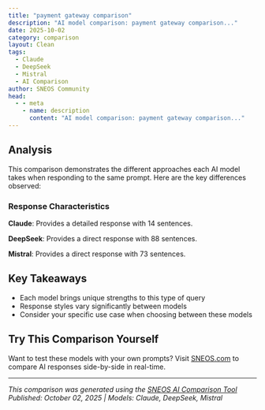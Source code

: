 ```yaml
---
title: "payment gateway comparison"
description: "AI model comparison: payment gateway comparison..."
date: 2025-10-02
category: comparison
layout: Clean
tags:
  - Claude
  - DeepSeek
  - Mistral
  - AI Comparison
author: SNEOS Community
head:
  - - meta
    - name: description
      content: "AI model comparison: payment gateway comparison..."
---
```


<ChatComparison
  title="payment gateway comparison"
  prompt="payment gateway comparison"
  :responses='{"Claude": "Here\u0027s a comprehensive comparison of popular payment gateways:\n\n## Top Payment Gateways Comparison\n\n### **PayPal**\n**Best for:** Small to medium businesses, international transactions\n- **Fees:** 2.9% \u002B $0.30 per transaction (standard)\n- **Pros:** Widely recognized, easy setup, buyer protection\n- **Cons:** Higher fees, account holds possible, limited customization\n- **Features:** Mobile payments, invoicing, recurring billing\n\n### **Stripe**\n**Best for:** Developers, online businesses, SaaS companies\n- **Fees:** 2.9% \u002B $0.30 per transaction\n- **Pros:** Developer-friendly APIs, extensive customization, global reach\n- **Cons:** Requires technical knowledge, limited phone support\n- **Features:** Subscription billing, marketplace payments, fraud detection\n\n### **Square**\n**Best for:** Retail, restaurants, small businesses\n- **Fees:** 2.6% \u002B $0.10 (in-person), 2.9% \u002B $0.30 (online)\n- **Pros:** Free POS system, integrated hardware, transparent pricing\n- **Cons:** Limited international support, basic online features\n- **Features:** Inventory management, analytics, loyalty programs\n\n### **Authorize.Net**\n**Best for:** Established businesses, high-volume transactions\n- **Fees:** 2.9% \u002B $0.30 \u002B $25 monthly gateway fee\n- **Pros:** Reliable, extensive features, good security\n- **Cons:** Monthly fees, complex setup, dated interface\n- **Features:** Recurring billing, fraud detection, virtual terminal\n\n### **Adyen**\n**Best for:** Large enterprises, global businesses\n- **Fees:** Custom pricing (typically 0.60-3.5%)\n- **Pros:** Single global platform, extensive payment methods, enterprise features\n- **Cons:** High minimum requirements, complex implementation\n- **Features:** Risk management, data insights, omnichannel payments\n\n## Key Factors to Consider\n\n### **Transaction Fees**\n- **Volume-based:** Higher volume often means better rates\n- **Interchange-plus:** More transparent pricing structure\n- **Flat rate:** Simpler but may be more expensive for large transactions\n\n### **Integration \u0026 Setup**\n- **Technical requirements:** API complexity, documentation quality\n- **Time to market:** How quickly you can start accepting payments\n- **Customization:** Checkout experience flexibility\n\n### **Geographic Coverage**\n- **Supported countries:** Where you can accept payments from\n- **Currency support:** Multi-currency capabilities\n- **Local payment methods:** Region-specific payment options\n\n### **Security \u0026 Compliance**\n- **PCI DSS compliance:** Required for handling card data\n- **Fraud protection:** Built-in security measures\n- **Data encryption:** Payment data security\n\n### **Customer Support**\n- **Availability:** 24/7 vs business hours\n- **Support channels:** Phone, chat, email\n- **Response times:** How quickly issues are resolved\n\n## Specialized Options\n\n### **Industry-Specific**\n- **WooCommerce Payments:** WordPress/WooCommerce stores\n- **Shopify Payments:** Shopify stores\n- **Amazon Pay:** E-commerce with Amazon integration\n- **Apple Pay/Google Pay:** Mobile-first businesses\n\n### **High-Risk Businesses**\n- **PaymentCloud**\n- **Durango Merchant Services**\n- **eMerchantBroker**\n\n## Selection Criteria Checklist\n\n\u2713 **Business size and transaction volume**\n\u2713 **Geographic requirements**\n\u2713 **Technical capabilities**\n\u2713 **Budget for fees and setup costs**\n\u2713 **Integration requirements**\n\u2713 **Customer preferences**\n\u2713 **Industry-specific needs**\n\u2713 **Growth plans**\n\nWould you like me to dive deeper into any specific gateway or help you choose based on your particular business requirements?", "DeepSeek": "Of course. Here is a comprehensive comparison of popular payment gateways to help you choose the right one for your business.\n\nThis guide breaks down the key players based on business size, model, and specific needs.\n\n### Quick Comparison Table\n\n| Feature | Stripe | PayPal | Square | Authorize.Net | Adyen |\n| :--- | :--- | :--- | :--- | :--- | :--- |\n| **Best For** | Developers, online businesses, subscriptions | New businesses, freelancers, global brand recognition | In-person/retail, omnichannel simplicity | Businesses already with a merchant account | Large enterprises, global sales |\n| **Pricing Model** | Pay-as-you-go | Pay-as-you-go | Pay-as-you-go | Monthly fee \u002B pay-as-you-go | Custom/Volume-based |\n| **Transaction Fee** | 2.9% \u002B $0.30 (online) | 2.99% \u002B $0.49 (standard) | 2.6% \u002B $0.10 (in-person) | 2.9% \u002B $0.30 (gateway fee only) | Custom (typically lower) |\n| **Monthly Fee** | $0 | $0 (Optional $30 for Virtual Terminal) | $0 | $25 | Custom (often high) |\n| **Setup Fee** | $0 | $0 | $0 | $0 | Custom |\n| **Key Strength** | Powerful API, customization, global reach | Trusted brand, easy setup, wide user adoption | All-in-one ecosystem, hardware integration | Long-standing reliability, extensive features | Unified commerce, 250\u002B payment methods |\n| **Key Weakness** | Less \u0022out-of-the-box\u0022 for non-devs | Can be costly, account holds/freezes | Less customizable for complex online needs | Can be more expensive for small volume | Not for small businesses |\n\n---\n\n### In-Depth Gateway Breakdown\n\n#### 1. Stripe\nStripe is the developer\u0027s favorite, known for its powerful and flexible API.\n\n* **Pros:**\n * **Excellent Developer Experience:** Incredibly well-documented API for fully custom payment integrations.\n * **Global Scale:** Supports 135\u002B currencies and numerous local payment methods (like iDEAL, SEPA).\n * **Rich Feature Set:** Built-in tools for subscriptions, invoicing, fraud prevention (Radar), and more.\n * **Transparent Pricing:** No monthly fees or hidden costs for standard accounts.\n* **Cons:**\n * **Requires Technical Skill:** Not the best \u0022out-of-the-box\u0022 solution for non-technical users.\n * **Customer Support:** Primarily email-based; phone support is limited.\n* **Ideal for:** Tech-savvy businesses, SaaS companies, marketplaces, subscription services, and international e-commerce.\n\n#### 2. PayPal\nPayPal is the most recognized name in online payments, offering trust and simplicity.\n\n* **Pros:**\n * **Consumer Trust:** Over 400 million active accounts; customers feel safe checking out with PayPal.\n * **Extremely Easy Setup:** \u0022Pay with PayPal\u0022 button can be added to a site in minutes.\n * **Wide Acceptance:** Accepted by nearly every e-commerce platform.\n * **Multiple Products:** Includes PayPal Checkout, Venmo, PayPal Credit, and Braintree (a developer-centric gateway).\n* **Cons:**\n * **Higher Fees:** Can be more expensive than competitors, especially for micro-transactions.\n * **Account Stability:** Known for occasionally freezing funds and accounts for review.\n * **User Experience:** Can redirect customers away from your site to complete payment.\n* **Ideal for:** New businesses, freelancers, B2C e-commerce, and any business that benefits from the PayPal brand.\n\n#### 3. Square\nSquare started with in-person payments and has built a full ecosystem around it.\n\n* **Pros:**\n * **All-in-One Ecosystem:** Seamlessly integrates POS, hardware, payroll, invoices, and online stores.\n * **Excellent for In-Person Sales:** Simple, transparent pricing for card-present transactions.\n * **User-Friendly:** Very easy to set up and use with minimal technical knowledge.\n * **Free Online Store:** Offers a basic online storefront for free.\n* **Cons:**\n * **Online-Only Rates:** Higher than some competitors for e-commerce (2.9% \u002B $0.30).\n * **Less Customizable:** Not as developer-friendly as Stripe for complex integrations.\n* **Ideal for:** Retail stores, restaurants, service-based businesses, and small businesses wanting a unified system.\n\n#### 4. Authorize.Net\nA long-standing, reliable gateway that is often offered by banks and merchant account providers.\n\n* **Pros:**\n * **Reliability \u0026 Stability:** One of the oldest players, known for its uptime and security.\n * **Extensive Features:** Includes a virtual terminal, recurring billing, and advanced fraud detection.\n * **Wide Integration:** Works with almost every shopping cart and merchant account.\n* **Cons:**\n * **Cost Structure:** Requires a monthly gateway fee ($25) on top of transaction fees, making it expensive for low-volume businesses.\n * **Older Interface:** The user experience can feel dated compared to modern competitors.\n* **Ideal for:** Established small-to-medium businesses that already have a merchant account and value reliability over the lowest cost.\n\n#### 5. Adyen\nA global enterprise-grade payments platform that powers companies like Uber, Spotify, and eBay.\n\n* **Pros:**\n * **Unified Commerce:** Single platform to process online, in-app, and in-store payments.\n * **Global Reach:** Supports a vast number of local currencies and payment methods worldwide.\n * **Optimized Checkout:** Data-driven tools to increase conversion rates.\n * **Interchange\u002B\u002B Pricing:** Most transparent and often cheapest pricing model for high volume.\n* **Cons:**\n * **Not for SMBs:** Has a high barrier to entry, often requiring significant monthly processing volume.\n * **Custom Pricing:** You must contact sales for a quote.\n* **Ideal for:** Large enterprises, international brands, and businesses with complex, high-volume payment needs.\n\n---\n\n### Key Factors to Consider When Choosing\n\n1. **Your Business Model:**\n * **Online-Only:** Stripe, PayPal, Authorize.Net.\n * **In-Person/Retail:** Square is the leader.\n * **Both (Omnichannel):** Square, Stripe, Adyen.\n * **Subscriptions/SaaS:** Stripe is the gold standard.\n\n2. **Technical Expertise:**\n * **High (You have developers):** Stripe, Braintree.\n * **Low (You want simplicity):** Square, PayPal Standard.\n\n3. **Pricing Structure:**\n * **Pay-as-you-go (No monthly fee):** Best for new or low-volume businesses (Stripe, PayPal, Square).\n * **Flat-rate \u002B Monthly fee:** Can be cheaper for high-volume businesses (Authorize.Net, traditional merchant accounts).\n\n4. **Sales Volume:**\n * **Low to Medium:** Stick with pay-as-you-go providers.\n * **High Volume ($10k\u002B/month):** Negotiate custom rates with Stripe, or look at interchange-plus pricing from providers like Adyen or traditional merchant accounts.\n\n5. **International Sales:**\n * **Must-Haves:** Multi-currency support, local payment methods (e.g., iDEAL in Netherlands, Alipay in China).\n * **Best Options:** Stripe, Adyen, PayPal.\n\n### Final Recommendation\n\n* **For most new online businesses:** Start with **Stripe** or **PayPal**. They are easy to integrate via platforms like Shopify or WooCommerce and have no monthly fees.\n* **For a physical store or mobile services:** **Square** is the easiest and most cost-effective starting point.\n* **For a tech-heavy business or subscriptions:** **Stripe** is almost always the best choice.\n* **For large, global enterprises:** **Adyen** is the platform to evaluate for its unified commerce and global capabilities.\n\n**Next Step:** Most providers offer sandbox/test modes. **Create a free account** with your top 2-3 choices and try their dashboard and integration process to see which feels right for you.", "Mistral": "Choosing the right payment gateway is crucial for any business that processes online transactions. Here\u0027s a comparison of some popular payment gateways based on several key factors:\n\n### 1. **Stripe**\n- **Fees**: 2.9% \u002B $0.30 per transaction for domestic cards.\n- **Features**: Supports multiple currencies, recurring billing, invoicing, and extensive developer tools.\n- **Integration**: Easy to integrate with various e-commerce platforms and custom solutions.\n- **Security**: PCI DSS compliant, supports 3D Secure.\n- **Customer Support**: Good documentation and community support, but limited direct support.\n\n### 2. **PayPal**\n- **Fees**: 2.9% \u002B $0.30 per transaction for domestic cards.\n- **Features**: Widely recognized brand, supports multiple currencies, invoicing, and recurring payments.\n- **Integration**: Easy to integrate with various e-commerce platforms.\n- **Security**: PCI DSS compliant, supports 3D Secure.\n- **Customer Support**: Good customer support with multiple channels.\n\n### 3. **Square**\n- **Fees**: 2.6% \u002B $0.10 per transaction for in-person payments, 2.9% \u002B $0.30 for online transactions.\n- **Features**: Point-of-sale (POS) system, invoicing, recurring payments, and extensive reporting tools.\n- **Integration**: Easy to integrate with various e-commerce platforms.\n- **Security**: PCI DSS compliant, supports 3D Secure.\n- **Customer Support**: Good customer support with multiple channels.\n\n### 4. **Authorize.Net**\n- **Fees**: $25 monthly fee \u002B 2.9% \u002B $0.30 per transaction.\n- **Features**: Advanced fraud detection, recurring billing, and invoicing.\n- **Integration**: Easy to integrate with various e-commerce platforms.\n- **Security**: PCI DSS compliant, supports 3D Secure.\n- **Customer Support**: Good customer support with multiple channels.\n\n### 5. **Braintree**\n- **Fees**: 2.9% \u002B $0.30 per transaction for domestic cards.\n- **Features**: Supports multiple currencies, recurring billing, invoicing, and extensive developer tools.\n- **Integration**: Easy to integrate with various e-commerce platforms and custom solutions.\n- **Security**: PCI DSS compliant, supports 3D Secure.\n- **Customer Support**: Good documentation and community support, but limited direct support.\n\n### 6. **Adyen**\n- **Fees**: Varies by region and transaction type, typically around 2.9% \u002B $0.30 per transaction.\n- **Features**: Supports multiple currencies, recurring billing, invoicing, and extensive developer tools.\n- **Integration**: Easy to integrate with various e-commerce platforms and custom solutions.\n- **Security**: PCI DSS compliant, supports 3D Secure.\n- **Customer Support**: Good customer support with multiple channels.\n\n### 7. **2Checkout**\n- **Fees**: 3.5% \u002B $0.35 per transaction for domestic cards.\n- **Features**: Supports multiple currencies, recurring billing, invoicing, and extensive developer tools.\n- **Integration**: Easy to integrate with various e-commerce platforms and custom solutions.\n- **Security**: PCI DSS compliant, supports 3D Secure.\n- **Customer Support**: Good customer support with multiple channels.\n\n### 8. **Razorpay**\n- **Fees**: 2% \u002B \u20B93 per transaction for domestic cards.\n- **Features**: Supports multiple currencies, recurring billing, invoicing, and extensive developer tools.\n- **Integration**: Easy to integrate with various e-commerce platforms and custom solutions.\n- **Security**: PCI DSS compliant, supports 3D Secure.\n- **Customer Support**: Good customer support with multiple channels.\n\n### Key Considerations:\n- **Transaction Fees**: Compare the fees to ensure they align with your business model.\n- **Features**: Ensure the gateway supports the features you need, such as recurring billing or multi-currency support.\n- **Integration**: Check for ease of integration with your existing systems and platforms.\n- **Security**: Ensure the gateway is PCI DSS compliant and supports 3D Secure.\n- **Customer Support**: Good customer support can be crucial for resolving issues quickly.\n\n### Conclusion:\nThe best payment gateway for your business will depend on your specific needs, such as transaction volume, international reach, and the complexity of your payment processes. Evaluate each option based on the key considerations mentioned above to make an informed decision."}' 
  published-date="11:06"
/>

## Analysis

This comparison demonstrates the different approaches each AI model takes when responding to the same prompt. Here are the key differences observed:

### Response Characteristics

**Claude**: Provides a detailed response with 14 sentences. 

**DeepSeek**: Provides a direct response with 88 sentences. 

**Mistral**: Provides a direct response with 73 sentences. 

## Key Takeaways

- Each model brings unique strengths to this type of query
- Response styles vary significantly between models
- Consider your specific use case when choosing between these models

## Try This Comparison Yourself

Want to test these models with your own prompts? Visit [SNEOS.com](https://sneos.com) to compare AI responses side-by-side in real-time.

---

*This comparison was generated using the [SNEOS AI Comparison Tool](https://sneos.com)*
*Published: October 02, 2025 | Models: Claude, DeepSeek, Mistral*
